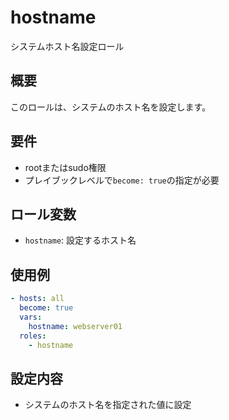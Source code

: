 # hostname

システムホスト名設定ロール

## 概要

このロールは、システムのホスト名を設定します。

## 要件

- rootまたはsudo権限
- プレイブックレベルで`become: true`の指定が必要

## ロール変数

- `hostname`: 設定するホスト名

## 使用例

```yaml
- hosts: all
  become: true
  vars:
    hostname: webserver01
  roles:
    - hostname
```

## 設定内容

- システムのホスト名を指定された値に設定